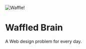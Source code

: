 ![Waffle!](http://farm6.staticflickr.com/5532/12359841545_46b4cb84ae_d.jpg)

# Waffled Brain

A Web design problem for every day.
